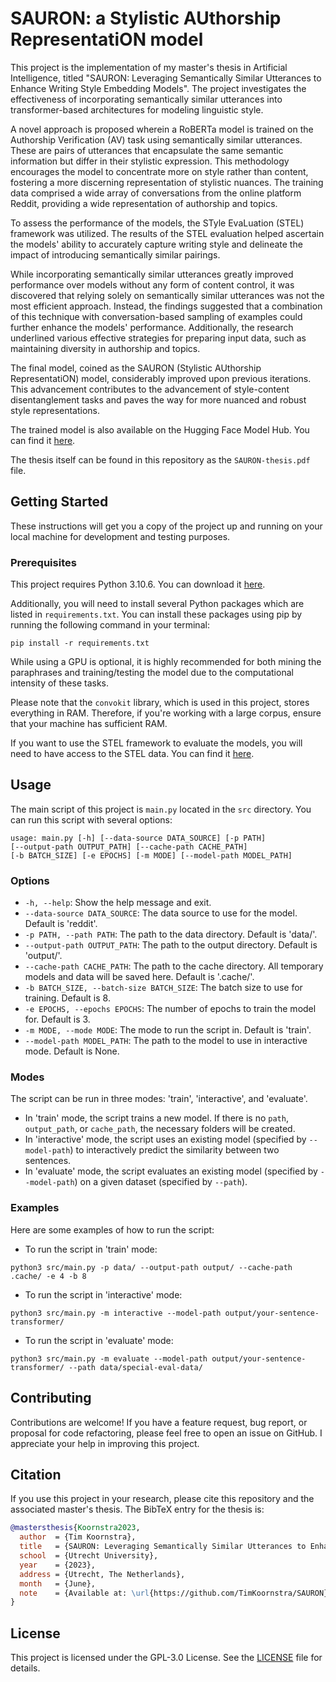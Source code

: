 # SAURON: a Stylistic AUthorship RepresentatiON model

This project is the implementation of my master's thesis in Artificial Intelligence, titled "SAURON: Leveraging Semantically Similar Utterances to Enhance Writing Style Embedding Models". The project investigates the effectiveness of incorporating semantically similar utterances into transformer-based architectures for modeling linguistic style. 

A novel approach is proposed wherein a RoBERTa model is trained on the Authorship Verification (AV) task using semantically similar utterances. These are pairs of utterances that encapsulate the same semantic information but differ in their stylistic expression. This methodology encourages the model to concentrate more on style rather than content, fostering a more discerning representation of stylistic nuances. The training data comprised a wide array of conversations from the online platform Reddit, providing a wide representation of authorship and topics.

To assess the performance of the models, the STyle EvaLuation (STEL) framework was utilized. The results of the STEL evaluation helped ascertain the models' ability to accurately capture writing style and delineate the impact of introducing semantically similar pairings.

While incorporating semantically similar utterances greatly improved performance over models without any form of content control, it was discovered that relying solely on semantically similar utterances was not the most efficient approach. Instead, the findings suggested that a combination of this technique with conversation-based sampling of examples could further enhance the models' performance. Additionally, the research underlined various effective strategies for preparing input data, such as maintaining diversity in authorship and topics.

The final model, coined as the SAURON (Stylistic AUthorship RepresentatiON) model, considerably improved upon previous iterations. This advancement contributes to the advancement of style-content disentanglement tasks and paves the way for more nuanced and robust style representations.

The trained model is also available on the Hugging Face Model Hub. You can find it [here](https://huggingface.co/TimKoornstra/SAURON).

The thesis itself can be found in this repository as the `SAURON-thesis.pdf` file.

## Getting Started

These instructions will get you a copy of the project up and running on your local machine for development and testing purposes.

### Prerequisites

This project requires Python 3.10.6. You can download it [here](https://www.python.org/downloads/release/python-3106/). 

Additionally, you will need to install several Python packages which are listed in `requirements.txt`. You can install these packages using pip by running the following command in your terminal:

```
pip install -r requirements.txt
```

While using a GPU is optional, it is highly recommended for both mining the paraphrases and training/testing the model due to the computational intensity of these tasks. 

Please note that the `convokit` library, which is used in this project, stores everything in RAM. Therefore, if you're working with a large corpus, ensure that your machine has sufficient RAM.

If you want to use the STEL framework to evaluate the models, you will need to have access to the STEL data. You can find it [here](https://github.com/nlpsoc/stel).

## Usage

The main script of this project is `main.py` located in the `src` directory. You can run this script with several options:

```
usage: main.py [-h] [--data-source DATA_SOURCE] [-p PATH]
[--output-path OUTPUT_PATH] [--cache-path CACHE_PATH]
[-b BATCH_SIZE] [-e EPOCHS] [-m MODE] [--model-path MODEL_PATH]
```

### Options

- `-h, --help`: Show the help message and exit.
- `--data-source DATA_SOURCE`: The data source to use for the model. Default is 'reddit'.
- `-p PATH, --path PATH`: The path to the data directory. Default is 'data/'.
- `--output-path OUTPUT_PATH`: The path to the output directory. Default is 'output/'.
- `--cache-path CACHE_PATH`: The path to the cache directory. All temporary models and data will be saved here. Default is '.cache/'.
- `-b BATCH_SIZE, --batch-size BATCH_SIZE`: The batch size to use for training. Default is 8.
- `-e EPOCHS, --epochs EPOCHS`: The number of epochs to train the model for. Default is 3.
- `-m MODE, --mode MODE`: The mode to run the script in. Default is 'train'.
- `--model-path MODEL_PATH`: The path to the model to use in interactive mode. Default is None.

### Modes

The script can be run in three modes: 'train', 'interactive', and 'evaluate'. 

- In 'train' mode, the script trains a new model. If there is no `path`, `output_path`, or `cache_path`, the necessary folders will be created.
- In 'interactive' mode, the script uses an existing model (specified by `--model-path`) to interactively predict the similarity between two sentences.
- In 'evaluate' mode, the script evaluates an existing model (specified by `--model-path`) on a given dataset (specified by `--path`).

### Examples

Here are some examples of how to run the script:

- To run the script in 'train' mode:

```
python3 src/main.py -p data/ --output-path output/ --cache-path .cache/ -e 4 -b 8
```

- To run the script in 'interactive' mode:

```
python3 src/main.py -m interactive --model-path output/your-sentence-transformer/
```

- To run the script in 'evaluate' mode:

```
python3 src/main.py -m evaluate --model-path output/your-sentence-transformer/ --path data/special-eval-data/
```

## Contributing

Contributions are welcome! If you have a feature request, bug report, or proposal for code refactoring, please feel free to open an issue on GitHub. I appreciate your help in improving this project.

## Citation

If you use this project in your research, please cite this repository and the associated master's thesis. The BibTeX entry for the thesis is:

```bibtex
@mastersthesis{Koornstra2023,
  author  = {Tim Koornstra},
  title   = {SAURON: Leveraging Semantically Similar Utterances to Enhance Writing Style Embedding Models},
  school  = {Utrecht University},
  year    = {2023},
  address = {Utrecht, The Netherlands},
  month   = {June},
  note    = {Available at: \url{https://github.com/TimKoornstra/SAURON}}
}
```

## License

This project is licensed under the GPL-3.0 License. See the [LICENSE](LICENSE) file for details.
